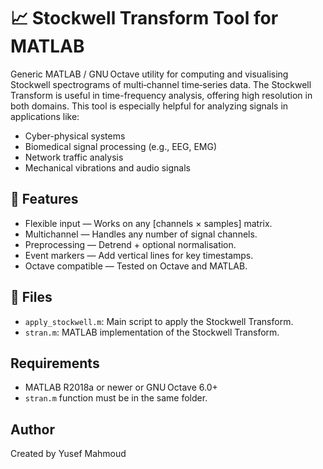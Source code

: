 # 📈 Stockwell Transform Tool for MATLAB
Generic MATLAB / GNU Octave utility for computing and visualising Stockwell spectrograms of multi‑channel time‑series data. The Stockwell Transform is useful in time-frequency analysis, offering high resolution in both domains. This tool is especially helpful for analyzing signals in applications like:

- Cyber-physical systems
- Biomedical signal processing (e.g., EEG, EMG)
- Network traffic analysis
- Mechanical vibrations and audio signals

## 🚀 Features
- Flexible input — Works on any [channels × samples] matrix.
- Multichannel — Handles any number of signal channels.
- Preprocessing — Detrend + optional normalisation.
- Event markers — Add vertical lines for key timestamps.
- Octave compatible — Tested on Octave and MATLAB.

## 📂 Files
- `apply_stockwell.m`: Main script to apply the Stockwell Transform.
- `stran.m`: MATLAB implementation of the Stockwell Transform.

## Requirements
- MATLAB R2018a or newer or GNU Octave 6.0+
- `stran.m` function must be in the same folder.

## Author
Created by Yusef Mahmoud
